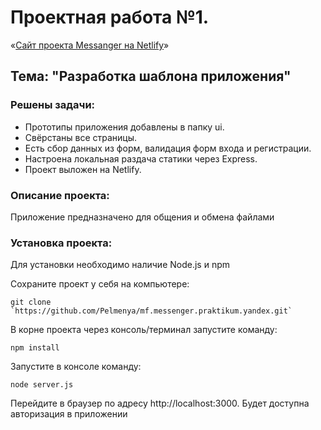 # Проектная работа №1.

«[Сайт проекта Messanger на Netlify](https://musing-hoover-6df3fd.netlify.app)»

##  Тема: "Разработка шаблона приложения"

### Решены задачи:
* Прототипы приложения добавлены в папку ui.
* Свёрстаны все страницы.
* Есть сбор данных из форм, валидация форм входа и регистрации.
* Настроена локальная раздача статики через Express.
* Проект выложен на Netlify.

### Описание проекта:
  Приложение предназначено для общения и обмена файлами

### Установка проекта:
 Для установки необходимо наличие Node.js и npm

Сохраните проект у себя на компьютере:
```
git clone `https://github.com/Pelmenya/mf.messenger.praktikum.yandex.git`
```
В корне проекта через консоль/терминал запустите команду:
```
npm install
```
Запустите в консоле команду:
```
node server.js
```
Перейдите в браузер по адресу http://localhost:3000. Будет доступна авторизация в приложении